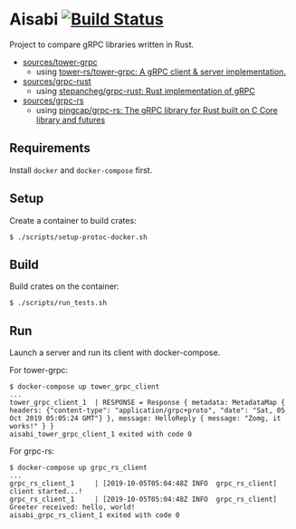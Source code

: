 # Aisabi [![Build Status](https://travis-ci.com/x7c1/aisabi.svg?branch=master)](https://travis-ci.com/x7c1/aisabi)

Project to compare gRPC libraries written in Rust.

* [sources/tower-grpc](sources/tower-grpc)
  * using [tower-rs/tower-grpc: A gRPC client & server implementation.](https://github.com/tower-rs/tower-grpc)
* [sources/grpc-rust](sources/grpc-rust)
  * using [stepancheg/grpc-rust: Rust implementation of gRPC](https://github.com/stepancheg/grpc-rust)
* [sources/grpc-rs](sources/grpc-rs)
  * using [pingcap/grpc-rs: The gRPC library for Rust built on C Core library and futures](https://github.com/pingcap/grpc-rs)

## Requirements

Install `docker` and `docker-compose` first.

## Setup

Create a container to build crates:

```
$ ./scripts/setup-protoc-docker.sh
```

## Build

Build crates on the container:

```
$ ./scripts/run_tests.sh
```

## Run

Launch a server and run its client with docker-compose.

For tower-grpc:

```
$ docker-compose up tower_grpc_client
...
tower_grpc_client_1  | RESPONSE = Response { metadata: MetadataMap { headers: {"content-type": "application/grpc+proto", "date": "Sat, 05 Oct 2019 05:05:24 GMT"} }, message: HelloReply { message: "Zomg, it works!" } }
aisabi_tower_grpc_client_1 exited with code 0
```

For grpc-rs:

```
$ docker-compose up grpc_rs_client
...
grpc_rs_client_1     | [2019-10-05T05:04:48Z INFO  grpc_rs_client] client started...!
grpc_rs_client_1     | [2019-10-05T05:04:48Z INFO  grpc_rs_client] Greeter received: hello, world!
aisabi_grpc_rs_client_1 exited with code 0
```
